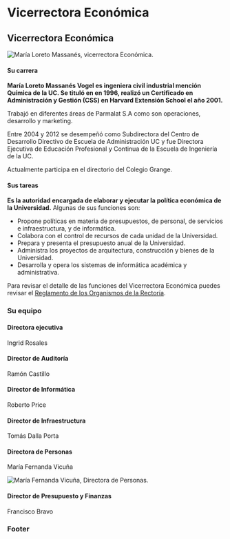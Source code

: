 # Vicerrectora Económica

## Vicerrectora Económica

![Mar&#xED;a Loreto Massan&#xE9;s, vicerrectora Econ&#xF3;mica.](../../../.gitbook/assets/_mg_5443.jpg)

#### Su carrera

**María Loreto Massanés Vogel es ingeniera civil industrial mención Química de la UC. Se tituló en en 1996, realizó un Certificado en Administración y Gestión \(CSS\) en Harvard Extensión School el año 2001.** 

Trabajó en diferentes áreas de Parmalat S.A como son operaciones, desarrollo y marketing. 

Entre 2004 y 2012 se desempeñó como Subdirectora del Centro de Desarrollo Directivo de Escuela de Administración UC y fue Directora Ejecutiva de Educación Profesional y Continua de la Escuela de Ingeniería de la UC.

Actualmente participa en el directorio del Colegio Grange.

#### Sus tareas

**Es la autoridad encargada de elaborar y ejecutar la política económica de la Universidad.** Algunas de sus funciones son:

* Propone políticas en materia de presupuestos, de personal, de servicios e infraestructura, y de informática.
* Colabora con el control de recursos de cada unidad de la Universidad.
* Prepara y presenta el presupuesto anual de la Universidad.
* Administra los proyectos de arquitectura, construcción y bienes de la Universidad. 
* Desarrolla y opera los sistemas de informática académica y administrativa.

Para revisar el detalle de las funciones del Vicerrectora Económica puedes revisar el [Reglamento de los Organismos de la Rectoría](http://secretariageneral.uc.cl/documento/normas-generales/101-reglamento-de-los-organismos-de-rectoria/file).

### Su equipo

#### Directora ejecutiva 

Ingrid Rosales

#### Director de Auditoría

Ramón Castillo

#### Director de Informática

Roberto Price

#### Director de Infraestructura

Tomás Dalla Porta

#### Directora de Personas

María Fernanda Vicuña

![Mar&#xED;a Fernanda Vicu&#xF1;a, Directora de Personas.](../../../.gitbook/assets/_mg_1882.jpg)

#### Director de Presupuesto y Finanzas

Francisco Bravo



### Footer





